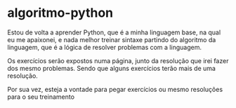 # algoritmo-python

Estou de volta a aprender Python, que é a minha linguagem base, na qual eu me apaixonei, e nada melhor treinar sintaxe partindo do algoritmo da linguagem, que é a lógica de resolver problemas com a linguagem.

Os exercícios serão expostos numa página, junto da resolução que irei fazer dos mesmo problemas. Sendo que alguns exercícios terão mais de uma resolução.

Por sua vez, esteja a vontade para pegar exercícios ou mesmo resoluções para o seu treinamento
